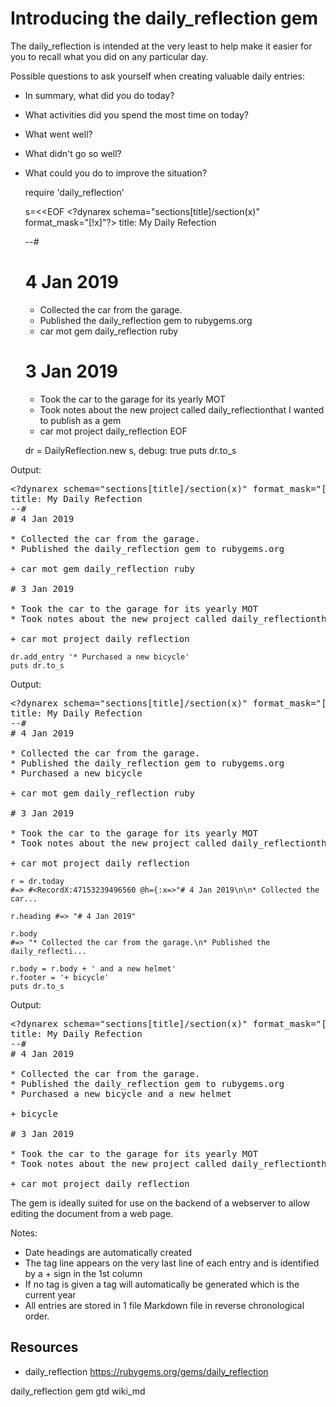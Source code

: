 # Introducing the daily_reflection gem

The daily_reflection is intended at the very least to help make it easier for you to recall what you did on any particular day.

Possible questions to ask yourself when creating valuable daily entries:

* In summary, what did you do today?
* What activities did you spend the most time on today? 
* What went well? 
* What didn't go so well?
* What could you do to improve the situation?


    require 'daily_reflection'


    s=<<EOF
    &lt;?dynarex schema="sections[title]/section(x)" format_mask="[!x]"?&gt;
    title: My Daily Refection

    --#

    # 4 Jan 2019

    * Collected the car from the garage.
    * Published the daily_reflection gem to rubygems.org

    + car mot gem daily_reflection ruby

    # 3 Jan 2019

    * Took the car to the garage for its yearly MOT
    * Took notes about the new project called daily_reflectionthat I wanted to publish as a gem

    + car mot project daily_reflection
    EOF

    dr = DailyReflection.new s, debug: true
    puts dr.to_s

Output:

<pre>
&lt;?dynarex schema="sections[title]/section(x)" format_mask="[!x]"?&gt;
title: My Daily Refection
--#
# 4 Jan 2019

* Collected the car from the garage.
* Published the daily_reflection gem to rubygems.org

+ car mot gem daily_reflection ruby

# 3 Jan 2019

* Took the car to the garage for its yearly MOT
* Took notes about the new project called daily_reflectionthat I wanted to publish as a gem

+ car mot project daily_reflection
</pre>


    dr.add_entry '* Purchased a new bicycle'
    puts dr.to_s

Output:

<pre>
&lt;?dynarex schema="sections[title]/section(x)" format_mask="[!x]"?&gt;
title: My Daily Refection
--#
# 4 Jan 2019

* Collected the car from the garage.
* Published the daily_reflection gem to rubygems.org
* Purchased a new bicycle

+ car mot gem daily_reflection ruby

# 3 Jan 2019

* Took the car to the garage for its yearly MOT
* Took notes about the new project called daily_reflectionthat I wanted to publish as a gem

+ car mot project daily_reflection
</pre>

    r = dr.today
    #=> #<RecordX:47153239496560 @h={:x=>"# 4 Jan 2019\n\n* Collected the car...

    r.heading #=> "# 4 Jan 2019" 

    r.body
    #=> "* Collected the car from the garage.\n* Published the daily_reflecti...

    r.body = r.body + ' and a new helmet'
    r.footer = '+ bicycle'
    puts dr.to_s

Output:

<pre>
&lt;?dynarex schema="sections[title]/section(x)" format_mask="[!x]"?&gt;
title: My Daily Refection
--#
# 4 Jan 2019

* Collected the car from the garage.
* Published the daily_reflection gem to rubygems.org
* Purchased a new bicycle and a new helmet

+ bicycle

# 3 Jan 2019

* Took the car to the garage for its yearly MOT
* Took notes about the new project called daily_reflectionthat I wanted to publish as a gem

+ car mot project daily_reflection
</pre>

The gem is ideally suited for use on the backend of a webserver to allow editing the document from a web page.

Notes:

* Date headings are automatically created
* The tag line appears on the very last line of each entry and is identified by a + sign in the 1st column
* If no tag is given a tag will automatically be generated which is the current year
* All entries are stored in 1 file Markdown file in reverse chronological order.


## Resources

* daily_reflection https://rubygems.org/gems/daily_reflection

daily_reflection gem gtd wiki_md

